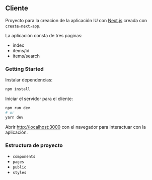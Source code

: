 ## Cliente
Proyecto para la creacion de la aplicación IU con [Next.js](https://nextjs.org/) creada con [`create-next-app`](https://github.com/vercel/next.js/tree/canary/packages/create-next-app).

La aplicación consta de tres paginas:
 - index
 - items/id
 - items/search

### Getting Started

Instalar dependencias: 
``` bash
npm install
```

Iniciar el servidor para el cliente:

```bash
npm run dev
# or
yarn dev
```

Abrir [http://localhost:3000](http://localhost:3000) con el navegador para interactuar con la aplicación.

### Estructura de proyecto

- `components`
- `pages`
- `public`
- `styles`
